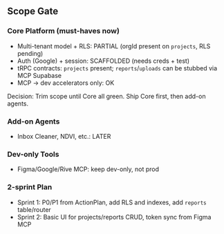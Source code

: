 ## Scope Gate

### Core Platform (must-haves now)
- Multi-tenant model + RLS: PARTIAL (orgId present on `projects`, RLS pending)
- Auth (Google) + session: SCAFFOLDED (needs creds + test)
- tRPC contracts: `projects` present; `reports`/`uploads` can be stubbed via MCP Supabase
- MCP → dev accelerators only: OK

Decision: Trim scope until Core all green. Ship Core first, then add-on agents.

### Add-on Agents
- Inbox Cleaner, NDVI, etc.: LATER

### Dev-only Tools
- Figma/Google/Rive MCP: keep dev-only, not prod

### 2-sprint Plan
- Sprint 1: P0/P1 from ActionPlan, add RLS and indexes, add `reports` table/router
- Sprint 2: Basic UI for projects/reports CRUD, token sync from Figma MCP


